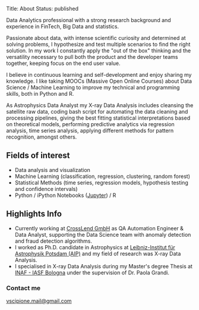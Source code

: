 Title: About
Status: published

Data Analytics professional with a strong research background and experience in FinTech, Big Data and statistics.

Passionate about data, with intense scientific curiosity and determined at solving problems, I hypothesize and test multiple scenarios to find the right solution.
In my work I constantly apply the "out of the box" thinking and the versatility necessary to pull both the product and the developer teams together, keeping focus on the end user value.

I believe in continuous learning and self-development and enjoy sharing my knowledge.
I like taking MOOCs (Massive Open Online Courses) about Data Science / Machine Learning to improve my technical and programming skills, both in Python and R.

As Astrophysics Data Analyst my X-ray Data Analysis includes cleansing the satellite raw data, coding bash script for automating the data cleaning and processing pipelines, giving the best fitting statistical interpretations based on theoretical models, performing predictive analytics via regression analysis, time series analysis, applying different methods for pattern recognition, amongst others.

## Fields of interest

* Data analysis and visualization
* Machine Learning (classification, regression, clustering, random forest) 
* Statistical Methods (time series, regression models, hypothesis testing and confidence intervals)
* Python / iPython Notebooks ([Jupyter](http://jupyter.org/)) / R

<p> 
        </p>

## Highlights Info

* Currently working at [CrossLend GmbH](https://de.crosslend.com/) as QA Automation Engineer & Data Analyst, supporting the Data Science team with anomaly detection and fraud detection algorithms.
* I worked as Ph.D. candidate in Astrophysics at [Leibniz-Institut für Astrophysik Potsdam (AIP)](http://www.aip.de/en/) and my field of research was X-ray Data Analysis.
* I specialised in X-ray Data Analysis during my Master's degree Thesis at [INAF - IASF Bologna](http://www.iasfbo.inaf.it/en/) under the supervision of Dr. Paola Grandi.


### Contact me
[vscipione.mail@gmail.com](mailto:vscipione.mail@gmail.com)